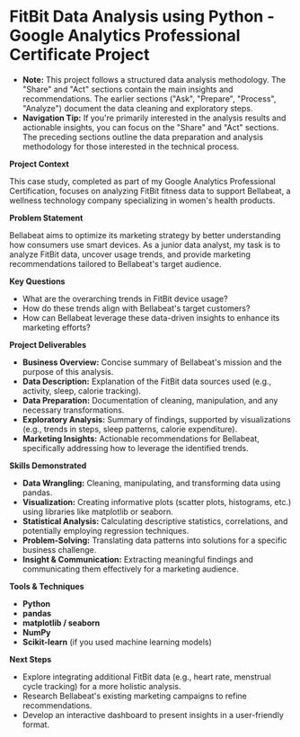 # FitBit Data Analysis using Python - Google Analytics Professional Certificate Project

* **Note:** This project follows a structured data analysis methodology. The "Share" and "Act" sections contain the main insights and recommendations.  The earlier sections ("Ask", "Prepare", "Process", "Analyze") document the data cleaning and exploratory steps.
* **Navigation Tip:** If you're primarily interested in the analysis results and actionable insights, you can focus on the "Share" and "Act" sections. The preceding sections outline the data preparation and analysis methodology for those interested in the technical process.

**Project Context**

This case study, completed as part of my Google Analytics Professional Certification, focuses on analyzing FitBit fitness data to support Bellabeat, a wellness technology company specializing in women's health products. 

**Problem Statement**

Bellabeat aims to optimize its marketing strategy by better understanding how consumers use smart devices. As a junior data analyst, my task is to analyze FitBit data, uncover usage trends, and provide marketing recommendations tailored to Bellabeat's target audience.

**Key Questions**

* What are the overarching trends in FitBit device usage?
* How do these trends align with Bellabeat's target customers?
* How can Bellabeat leverage these data-driven insights to enhance its marketing efforts?

**Project Deliverables**

* **Business Overview:** Concise summary of Bellabeat's mission and the purpose of this analysis.
* **Data Description:**  Explanation of the FitBit data sources used (e.g., activity, sleep, calorie tracking).
* **Data Preparation:** Documentation of  cleaning, manipulation, and any necessary transformations.
* **Exploratory Analysis:** Summary of findings, supported by visualizations (e.g., trends in steps, sleep patterns, calorie expenditure).
* **Marketing Insights:**  Actionable recommendations for Bellabeat, specifically addressing how to leverage the identified trends.

**Skills Demonstrated**

* **Data Wrangling:** Cleaning, manipulating, and transforming data using pandas.
* **Visualization:**  Creating informative plots (scatter plots, histograms, etc.) using libraries like matplotlib or seaborn.
* **Statistical Analysis:**  Calculating descriptive statistics, correlations, and potentially employing regression techniques.
* **Problem-Solving:** Translating data patterns into solutions for a specific business challenge.
* **Insight & Communication:**  Extracting meaningful findings and communicating them effectively for a marketing audience.

**Tools & Techniques**

* **Python**
* **pandas** 
* **matplotlib / seaborn**
* **NumPy** 
* **Scikit-learn** (if you used machine learning models)

**Next Steps**

* Explore integrating additional FitBit data (e.g., heart rate, menstrual cycle tracking) for a more holistic analysis.
* Research Bellabeat's existing marketing campaigns to refine recommendations.
* Develop an interactive dashboard to present insights in a user-friendly format.



